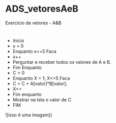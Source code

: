 # ADS_vetoresAeB
Exercício de vetores - A&amp;B
#
 - Inicio
  - x = 0
  - Enquanto x<=5 Faca
   - x++
   - Perguntar e receber todos os valores de A e B.
 - Fim Enquanto
  - C = 0
  - Enquanto X = 1; X<=5 Faca
   - C = C + A[valor]*B[valor];
   - X++
 - Fim enquanto
  - Mostrar na tela o valor de C
- FIM

![isso é uma imagem](
